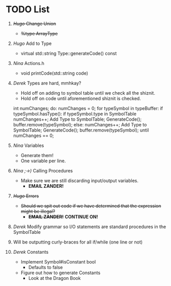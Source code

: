 # TODO List

1. <s>_Hugo_ Change Union</s>
    - <s>%type <arraytype> ArrayType</s>
2. _Hugo_ Add to Type
    - virtual std::string Type::generateCode() const
3. _Nina_ Actions.h
    - void printCode(std::string code)
4. _Derek_ Types are hard, mmhkay?
    - Hold off on adding to symbol table until we check all the shiznit.
    - Hold off on code until aforementioned shiznit is checked.
    
    int numChanges;
    do:
        numChanges = 0;
        for typeSymbol in typeBuffer:
            if typeSymbol.hasType():
                    if typeSymbol.type in SymbolTable
                        numChanges++;
                        Add Type to SymbolTable;
                        GenerateCode();
                        buffer.remove(typeSymbol);
            else:
                numChanges++;
                Add Type to SymbolTable;
                GenerateCode();
                buffer.remove(typeSymbol);
    until numChanges == 0;
5. _Nina_ Variables
    - Generate them!
    - One variable per line.
6. _Nina ;->)_ Calling Procedures
    - Make sure we are still discarding input/output variables.
        - __EMAIL ZANDER!__
7. <s>_Hugo_ Errors</s>
    - <s>Should we spit out code if we have determined that the expression might be illegal?</s>
        - <s>__EMAIL ZANDER!__</s> __CONTINUE ON!__
8. _Derek_ Modify grammar so I/O statements are standard procedures in the SymbolTable
9. Will be outputting curly-braces for all if/while (one line or not)
10. _Derek_ Constants
    - Implement Symbol#isConstant bool
        - Defaults to false
    - Figure out how to generate Constants
        - Look at the Dragon Book
